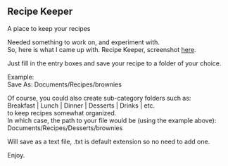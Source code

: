 ## Recipe Keeper
A place to keep your recipes

Needed something to work on, and experiment with.    
So, here is what I came up with. Recipe Keeper, screenshot [here](https://github.com/linuxlawson/recipe-keeper/blob/main/screenshot.png).  

Just fill in the entry boxes and save your recipe to a folder of your choice.  

Example:  
Save As: Documents/Recipes/brownies  

Of course, you could also create sub-category folders such as:  
Breakfast | Lunch | Dinner | Desserts | Drinks | etc.  
to keep recipes somewhat organized.  
In which case, the path to your file would be (using the example above):  
Documents/Recipes/Desserts/brownies

Will save as a text file, .txt is default extension so no need to add one.  

Enjoy.

  
  


